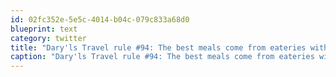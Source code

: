 ```yaml
---
id: 02fc352e-5e5c-4014-b04c-079c833a68d0
blueprint: text
category: twitter
title: "Dary'ls Travel rule #94: The best meals come from eateries with wheels attached to them. Bikes,carts, vans and buses. (Mmm, Fish Tacos)"
caption: "Dary'ls Travel rule #94: The best meals come from eateries with wheels attached to them. Bikes,carts, vans and buses. (Mmm, Fish Tacos)"
---
```

